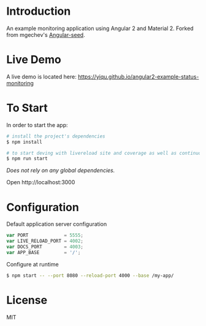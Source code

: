# Introduction

An example monitoring application using Angular 2 and Material 2. Forked from mgechev's [Angular-seed](https://github.com/mgechev/angular-seed).

# Live Demo

A live demo is located here: https://yiqu.github.io/angular2-example-status-monitoring

# To Start
In order to start the app:

```bash
# install the project's dependencies
$ npm install

# to start deving with livereload site and coverage as well as continuous testing
$ npm run start
```
_Does not rely on any global dependencies._

Open http://localhost:3000

# Configuration

Default application server configuration

```js
var PORT             = 5555;
var LIVE_RELOAD_PORT = 4002;
var DOCS_PORT        = 4003;
var APP_BASE         = '/';
```

Configure at runtime

```bash
$ npm start -- --port 8080 --reload-port 4000 --base /my-app/
```

# License

MIT
